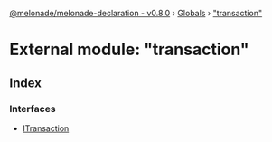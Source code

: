 [@melonade/melonade-declaration - v0.8.0](../README.md) › [Globals](../globals.md) › ["transaction"](_transaction_.md)

# External module: "transaction"

## Index

### Interfaces

* [ITransaction](../interfaces/_transaction_.itransaction.md)
